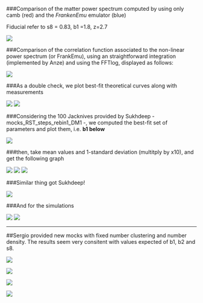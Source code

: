 ###Comparison of the matter power spectrum computed by using only camb (red) and the *FrankenEmu*  emulator (blue)


Fiducial refer to s8 = 0.83, b1 =1.8, z=2.7

![](https://github.com/ja-vazquez/Upsilon/blob/master/Results/figures/Pk.jpg)

###Comparison of the correlation function associated to the non-linear power spectrum (or FrankEmu), using an straightforward integration (implemented by Anze) and using the FFTlog, displayed as follows: 


![](https://github.com/ja-vazquez/Upsilon/blob/master/Results/figures/Xi.jpg)

###As a double check, we plot best-fit theoretical curves along with measurements

![](https://github.com/ja-vazquez/Upsilon/blob/master/Results/figures/gg.jpg) 
![](https://github.com/ja-vazquez/Upsilon/blob/master/Results/figures/gm.jpg) 



###Considering the 100 Jacknives provided by Sukhdeep - mocks_RST_steps_rebin1_DM1 -, we computed the best-fit set of parameters and plot them, i.e. **b1 below**


![](https://github.com/ja-vazquez/Upsilon/blob/master/Results/figures/Jk_r10.jpg)


###then, take mean values and 1-standard deviation (multitply by x10), and get the following graph


![](https://github.com/ja-vazquez/Upsilon/blob/master/Results/figures/s8.jpg)
![](https://github.com/ja-vazquez/Upsilon/blob/master/Results/figures/b1.jpg)
![](https://github.com/ja-vazquez/Upsilon/blob/master/Results/figures/b2.jpg)


###Similar thing got Sukhdeep!

![](https://github.com/ja-vazquez/Upsilon/blob/master/Results/figures/gm_Sukhdeep.jpg)

###And for the simulations

![](https://github.com/ja-vazquez/Upsilon/blob/master/Results/figures/Sim_z0.25.jpg)
![](https://github.com/ja-vazquez/Upsilon/blob/master/Results/figures/Sim_b1.jpg)

---

##Sergio provided new mocks with fixed number clustering and number density.
The results seem very consitent with values expected of b1, b2 and s8.

![](https://github.com/ja-vazquez/Upsilon/blob/master/Results/figures/mocks_constbar.jpg)

![](https://github.com/ja-vazquez/Upsilon/blob/master/Results/figures/mocks_singlesnap.jpg)

![](https://github.com/ja-vazquez/Upsilon/blob/master/Results/figures/mocks_allsnap.jpg)

![](https://github.com/ja-vazquez/Upsilon/blob/master/Results/figures/mocks_evolv.jpg)


